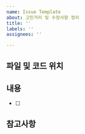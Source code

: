 ```yaml
---
name: Issue Template
about: 고민거리 및 수정사항 정리
title: ''
labels: ''
assignees: ''

---
```


## 파일 및 코드 위치 
>
## 내용 
- [ ]
## 참고사항
